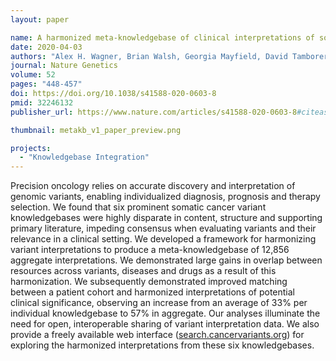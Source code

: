 ```yaml
---
layout: paper

name: A harmonized meta-knowledgebase of clinical interpretations of somatic genomic variants in cancer
date: 2020-04-03
authors: "Alex H. Wagner, Brian Walsh, Georgia Mayfield, David Tamborero, Dmitriy Sonkin, Kilannin Krysiak, Jordi Deu-Pons, Ryan P. Duren, Jianjiong Gao, Julie McMurry, Sara Patterson, Catherine del Vecchio Fitz, Beth A. Pitel, Ozman U. Sezerman, Kyle Ellrott, Jeremy L. Warner, Damian T. Rieke, Tero Aittokallio, Ethan Cerami, Deborah I. Ritter, Lynn M. Schriml, Robert R. Freimuth, Melissa Haendel, Gordana Raca, Subha Madhavan, Michael Baudis, Jacques S. Beckmann, Rodrigo Dienstmann, Debyani Chakravarty, Xuan Shirley Li, Susan Mockus, Olivier Elemento, Nikolaus Schultz, Nuria Lopez-Bigas, Mark Lawler, Jeremy Goecks, Malachi Griffith, Obi L. Griffith, Adam A. Margolin & Variant Interpretation for Cancer Consortium"
journal: Nature Genetics
volume: 52
pages: "448-457"
doi: https://doi.org/10.1038/s41588-020-0603-8
pmid: 32246132
publisher_url: https://www.nature.com/articles/s41588-020-0603-8#citeas

thumbnail: metakb_v1_paper_preview.png

projects:
  - "Knowledgebase Integration"
---
```

Precision oncology relies on accurate discovery and interpretation of genomic variants, enabling individualized diagnosis, prognosis and therapy selection. We found that six prominent somatic cancer variant knowledgebases were highly disparate in content, structure and supporting primary literature, impeding consensus when evaluating variants and their relevance in a clinical setting. We developed a framework for harmonizing variant interpretations to produce a meta-knowledgebase of 12,856 aggregate interpretations. We demonstrated large gains in overlap between resources across variants, diseases and drugs as a result of this harmonization. We subsequently demonstrated improved matching between a patient cohort and harmonized interpretations of potential clinical significance, observing an increase from an average of 33% per individual knowledgebase to 57% in aggregate. Our analyses illuminate the need for open, interoperable sharing of variant interpretation data. We also provide a freely available web interface ([search.cancervariants.org](https://search.cancervariants.org)) for exploring the harmonized interpretations from these six knowledgebases.
